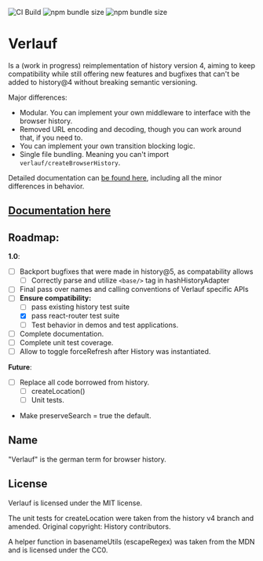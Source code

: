 ![CI Build](https://github.com/StringEpsilon/verlauf/workflows/CI%20Build/badge.svg)
![npm bundle size](https://img.shields.io/bundlephobia/min/verlauf)
![npm bundle size](https://img.shields.io/bundlephobia/minzip/verlauf)

# Verlauf

Is a (work in progress) reimplementation of history version 4, aiming to keep compatibility while still offering new features and bugfixes that can't be added to history@4 without breaking semantic versioning.

Major differences:

* Modular. You can implement your own middleware to interface with the browser history.
* Removed URL encoding and decoding, though you can work around that, if you need to.
* You can implement your own transition blocking logic.
* Single file bundling. Meaning you can't import `verlauf/createBrowserHistory`.

Detailed documentation can [be found here](./docs/differences.md), including all the minor differences in behavior.

## [Documentation here](./docs/index.md)

## Roadmap:

**1.0**:

* [ ] Backport bugfixes that were made in history@5, as compatability allows
  * [ ] Correctly parse and utilize `<base/>` tag in hashHistoryAdapter
* [ ] Final pass over names and calling conventions of Verlauf specific APIs
* [ ] **Ensure compatibility:**
    * [ ] pass existing history test suite
    * [x] pass react-router test suite
    * [ ] Test behavior in demos and test applications.
* [ ] Complete documentation.
* [ ] Complete unit test coverage.
* [ ] Allow to toggle forceRefresh after History was instantiated.

**Future**: 

* [ ] Replace all code borrowed from history.
    * [ ] createLocation()
    * [ ] Unit tests.
* Make preserveSearch = true the default.

## Name

"Verlauf" is the german term for browser history.

## License

Verlauf is licensed under the MIT license.

The unit tests for createLocation were taken from the history v4 branch and amended. Original copyright: History contributors.

A helper function in basenameUtils (escapeRegex) was taken from the MDN and is licensed under the CC0.

